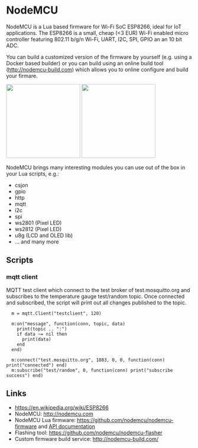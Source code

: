 # NodeMCU
NodeMCU is a Lua based firmware for Wi-Fi SoC ESP8266, ideal for IoT 
applications. The ESP8266 is a small, cheap (<3 EUR) Wi-Fi enabled micro 
controller featuring 802.11 b/g/n Wi-Fi, UART, I2C, SPI, GPIO an an 10 bit ADC. 

You can build a customized version of the firmware by yourself (e.g. using 
a Docker based builder) or you can build using an online build tool 
(http://nodemcu-build.com) which allows you to online configure and build
your firmare.

<img src="https://github.com/jandelgado/NodeMCU/blob/master/images/nodemcu_top.jpg" height="200"> <img src="https://github.com/jandelgado/NodeMCU/blob/master/images/nodemcu_bottom.jpg" height="200">

NodeMCU brings many interesting modules you can use out of the box in your
Lua scripts, e.g.:
  * csjon
  * gpio
  * http
  * mqtt
  * i2c
  * spi
  * ws2801 (Pixel LED)
  * ws2812 (Pixel LED)
  * u8g (LCD and OLED lib)
  * ... and many more

## Scripts 
### mqtt client
MQTT test client which connect to the test broker of test.mosquitto.org and 
subscribes to the temperature gauge test/random topic. Once connected 
and subscribed, the script will print out all changes published to the topic.

```
  m = mqtt.Client("testclient", 120)
  
  m:on("message", function(conn, topic, data)
    print(topic .. ":")
    if data ~= nil then
      print(data)
    end
  end)

  m:connect("test.mosquitto.org", 1883, 0, 0, function(conn) print("connected") end)
  m:subscribe("test/random", 0, function(conn) print("subscribe success") end)
```

## Links
  * https://en.wikipedia.org/wiki/ESP8266 
  * NodeMCU: http://nodemcu.com
  * NodeMCU Lua firmware: https://github.com/nodemcu/nodemcu-firmware and [API 
    documentation](http://nodemcu.readthedocs.org/en/dev/) 
  * Flashing tool: https://github.com/nodemcu/nodemcu-flasher
  * Custom firmware build service: http://nodemcu-build.com/

